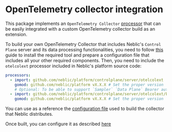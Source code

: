 # OpenTelemetry collector integration

This package implements an `OpenTelemetry Collector` [processor](https://github.com/open-telemetry/opentelemetry-collector/blob/main/docs/processing.md) that can be easily integrated with a custom OpenTelemetry collector build as an extension.

<!--how-to-start-->
To build your own OpenTelemetry Collector that includes Neblic's `Control Plane` server and its data processing functionalities, you need to follow [this](https://opentelemetry.io/docs/collector/custom-collector/) guide to install the required tool and prepare a configuration file that includes all your other required components. Then, you need to include the `otelcolext` processor included in Neblic's platform source code:

``` yaml
processors:
  - import: github.com/neblic/platform/controlplane/server/otelcolext
    gomod: github.com/neblic/platform vX.X.X # Set the proper version
    # Optional: To be able to support `Sampler` `Data Plane` Bearer authentication
  - import: github.com/neblic/platform/controlplane/server/otelcolext/bearerauthextension
    gomod: github.com/neblic/platform vX.X.X # Set the proper version
```

You can use as a reference the [configuration file](https://github.com/neblic/platform/blob/main/dist/otelcol/ocb.yaml) used to build the collector that Neblic distributes.

Once built, you can configure it as described [here](https://docs.neblic.com/latest/learn/collector/)
<!--how-to-end-->

